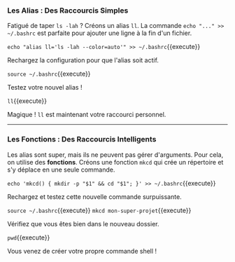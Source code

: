 ### Les Alias : Des Raccourcis Simples

Fatigué de taper `ls -lah` ? Créons un alias `ll`. La commande `echo "..." >> ~/.bashrc` est parfaite pour ajouter une ligne à la fin d'un fichier.

`echo "alias ll='ls -lah --color=auto'" >> ~/.bashrc`{{execute}}

Rechargez la configuration pour que l'alias soit actif.

`source ~/.bashrc`{{execute}}

Testez votre nouvel alias !

`ll`{{execute}}

Magique ! `ll` est maintenant votre raccourci personnel.

---
### Les Fonctions : Des Raccourcis Intelligents

Les alias sont super, mais ils ne peuvent pas gérer d'arguments. Pour cela, on utilise des **fonctions**. Créons une fonction `mkcd` qui crée un répertoire et s'y déplace en une seule commande.

`echo 'mkcd() { mkdir -p "$1" && cd "$1"; }' >> ~/.bashrc`{{execute}}

Rechargez et testez cette nouvelle commande surpuissante.

`source ~/.bashrc`{{execute}}
`mkcd mon-super-projet`{{execute}}

Vérifiez que vous êtes bien dans le nouveau dossier.

`pwd`{{execute}}

Vous venez de créer votre propre commande shell !